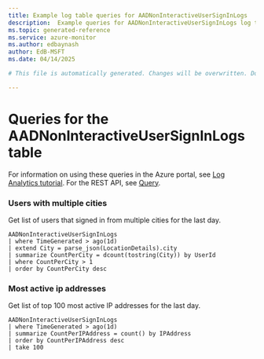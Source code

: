 ```yaml
---
title: Example log table queries for AADNonInteractiveUserSignInLogs
description:  Example queries for AADNonInteractiveUserSignInLogs log table
ms.topic: generated-reference
ms.service: azure-monitor
ms.author: edbaynash
author: EdB-MSFT
ms.date: 04/14/2025

# This file is automatically generated. Changes will be overwritten. Do not change this file directly. 

---
```


# Queries for the AADNonInteractiveUserSignInLogs table

For information on using these queries in the Azure portal, see [Log Analytics tutorial](/azure/azure-monitor/logs/log-analytics-tutorial). For the REST API, see [Query](/azure/azure-monitor/logs/api/overview).


### Users with multiple cities  


Get list of users that signed in from multiple cities for the last day.  

```query
AADNonInteractiveUserSignInLogs
| where TimeGenerated > ago(1d)
| extend City = parse_json(LocationDetails).city
| summarize CountPerCity = dcount(tostring(City)) by UserId
| where CountPerCity > 1
| order by CountPerCity desc
```



### Most active ip addresses  


Get list of top 100 most active IP addresses for the last day.  

```query
AADNonInteractiveUserSignInLogs
| where TimeGenerated > ago(1d)
| summarize CountPerIPAddress = count() by IPAddress
| order by CountPerIPAddress desc
| take 100
```

